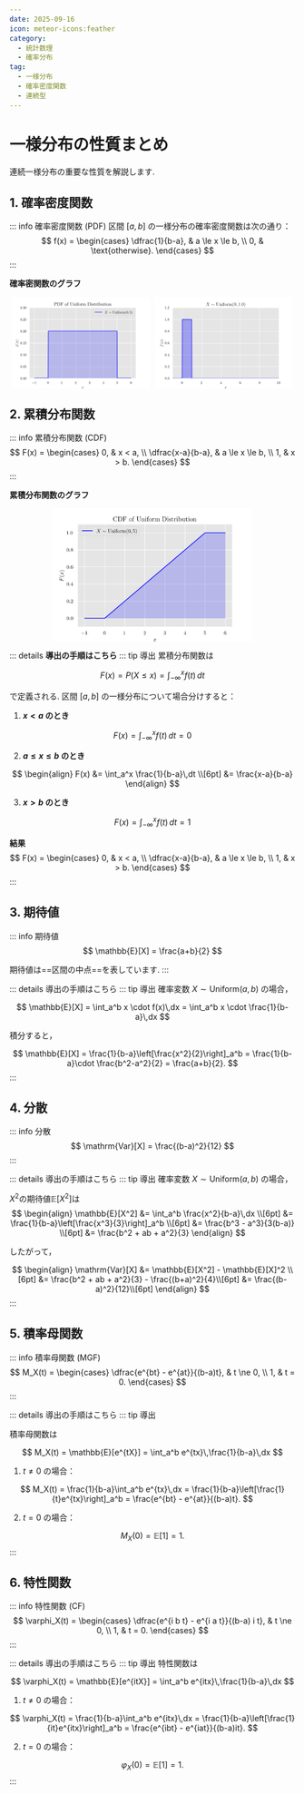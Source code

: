 ```yaml
---
date: 2025-09-16
icon: meteor-icons:feather
category:
  - 統計数理
  - 確率分布
tag:
  - 一様分布
  - 確率密度関数
  - 連続型
---
```


# 一様分布の性質まとめ

連続一様分布の重要な性質を解説します.

## 1. 確率密度関数

::: info 確率密度関数 (PDF)
区間 $[a,b]$ の一様分布の確率密度関数は次の通り：
$$
f(x) =
\begin{cases}
\dfrac{1}{b-a}, & a \le x \le b, \\
0, & \text{otherwise}.
\end{cases}
$$
:::

**確率密関数のグラフ**

<div style="display: flex; gap: 10px; justify-content: center;">
  <img src="/assets/images/probability_distribution/uniform/pdf.png" style="max-width: 48%; height: auto;">
  <img src="/assets/images/probability_distribution/uniform/pdf.gif" style="max-width: 48%; height: auto;">
</div>

## 2. 累積分布関数
::: info 累積分布関数 (CDF)
$$
F(x) =
\begin{cases}
0, & x < a, \\
\dfrac{x-a}{b-a}, & a \le x \le b, \\
1, & x > b.
\end{cases}
$$
:::

**累積分布関数のグラフ**
<div style="display: flex; gap: 10px; justify-content: center;">
  <img src="/assets/images/probability_distribution/uniform/cdf.png" style="max-width: 70%; height: auto;">
</div>

::: details **導出の手順はこちら**
::: tip 導出
累積分布関数は

$$
F(x) = P(X \leq x) = \int_{-\infty}^x f(t)\,dt
$$

で定義される. 区間 $[a,b]$ の一様分布について場合分けすると：

1. **$x < a$ のとき**

$$
F(x) = \int_{-\infty}^x f(t)\,dt = 0
$$

2. **$a \leq x \leq b$ のとき**

$$
\begin{align}
F(x) &= \int_a^x \frac{1}{b-a}\,dt \\[6pt]
&= \frac{x-a}{b-a}
\end{align}
$$

3. **$x > b$ のとき**

$$
F(x) = \int_{-\infty}^x f(t)\,dt = 1
$$

**結果**
$$
F(x) =
\begin{cases}
0, & x < a, \\
\dfrac{x-a}{b-a}, & a \le x \le b, \\
1, & x > b.
\end{cases}
$$
:::

## 3. 期待値
::: info 期待値
$$
\mathbb{E}[X] = \frac{a+b}{2}
$$

期待値は==区間の中点==を表しています.
:::

::: details 導出の手順はこちら
::: tip 導出
確率変数 $X \sim \mathrm{Uniform}(a,b)$ の場合，

$$
\mathbb{E}[X] = \int_a^b x \cdot f(x)\,dx
= \int_a^b x \cdot \frac{1}{b-a}\,dx
$$

積分すると，

$$
\mathbb{E}[X] = \frac{1}{b-a}\left[\frac{x^2}{2}\right]_a^b
= \frac{1}{b-a}\cdot \frac{b^2-a^2}{2}
= \frac{a+b}{2}.
$$
:::


## 4. 分散
::: info 分散
$$
\mathrm{Var}[X] = \frac{(b-a)^2}{12}
$$
:::

::: details 導出の手順はこちら
::: tip 導出
確率変数 $X \sim \mathrm{Uniform}(a,b)$ の場合，

$X^2$の期待値$\mathbb{E}[X^2]$は
$$
\begin{align}
\mathbb{E}[X^2] &= \int_a^b \frac{x^2}{b-a}\,dx \\[6pt]
&= \frac{1}{b-a}\left[\frac{x^3}{3}\right]_a^b \\[6pt]
&= \frac{b^3 - a^3}{3(b-a)} \\[6pt]
&= \frac{b^2 + ab + a^2}{3}
\end{align}
$$

したがって，

$$
\begin{align}
\mathrm{Var}[X] &= \mathbb{E}[X^2] - \mathbb{E}[X]^2 \\[6pt]
&= \frac{b^2 + ab + a^2}{3} - \frac{(b+a)^2}{4}\\[6pt]
&= \frac{(b-a)^2}{12}\\[6pt]
\end{align}
$$
:::



## 5. 積率母関数
::: info 積率母関数 (MGF)
$$
M_X(t) =
\begin{cases}
\dfrac{e^{bt} - e^{at}}{(b-a)t}, & t \ne 0, \\
1, & t = 0.
\end{cases}
$$
:::

::: details 導出の手順はこちら
::: tip 導出

積率母関数は

$$
M_X(t) = \mathbb{E}[e^{tX}] = \int_a^b e^{tx}\,\frac{1}{b-a}\,dx
$$

1. $t \ne 0$ の場合：

$$
M_X(t) = \frac{1}{b-a}\int_a^b e^{tx}\,dx
= \frac{1}{b-a}\left[\frac{1}{t}e^{tx}\right]_a^b
= \frac{e^{bt} - e^{at}}{(b-a)t}.
$$

2. $t = 0$ の場合：

$$
M_X(0) = \mathbb{E}[1] = 1.
$$
:::


## 6. 特性関数
::: info 特性関数 (CF)
$$
\varphi_X(t) =
\begin{cases}
\dfrac{e^{i b t} - e^{i a t}}{(b-a) i t}, & t \ne 0, \\
1, & t = 0.
\end{cases}
$$
:::

::: details 導出の手順はこちら
::: tip 導出
特性関数は

$$
\varphi_X(t) = \mathbb{E}[e^{itX}] 
= \int_a^b e^{itx}\,\frac{1}{b-a}\,dx
$$

1. $t \ne 0$ の場合：

$$
\varphi_X(t) 
= \frac{1}{b-a}\int_a^b e^{itx}\,dx
= \frac{1}{b-a}\left[\frac{1}{it}e^{itx}\right]_a^b
= \frac{e^{ibt} - e^{iat}}{(b-a)it}.
$$

2. $t = 0$ の場合：

$$
\varphi_X(0) = \mathbb{E}[1] = 1.
$$
:::